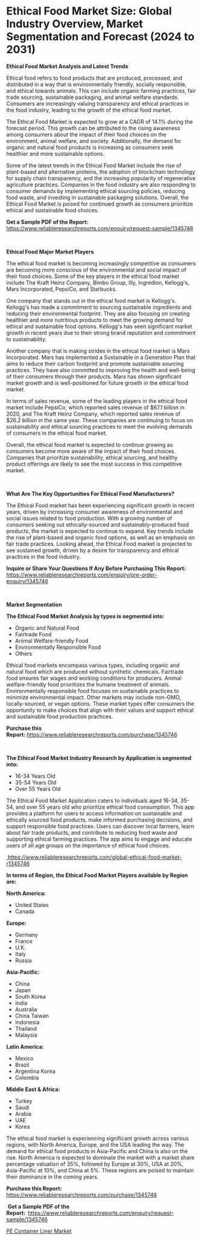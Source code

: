 <p><h1>Ethical Food Market Size: Global Industry Overview, Market Segmentation and Forecast (2024 to 2031)</h1></p><p><strong>Ethical Food Market Analysis and Latest Trends</strong></p>
<p><p>Ethical food refers to food products that are produced, processed, and distributed in a way that is environmentally friendly, socially responsible, and ethical towards animals. This can include organic farming practices, fair trade sourcing, sustainable packaging, and animal welfare standards. Consumers are increasingly valuing transparency and ethical practices in the food industry, leading to the growth of the ethical food market.</p><p>The Ethical Food Market is expected to grow at a CAGR of 14.1% during the forecast period. This growth can be attributed to the rising awareness among consumers about the impact of their food choices on the environment, animal welfare, and society. Additionally, the demand for organic and natural food products is increasing as consumers seek healthier and more sustainable options. </p><p>Some of the latest trends in the Ethical Food Market include the rise of plant-based and alternative proteins, the adoption of blockchain technology for supply chain transparency, and the increasing popularity of regenerative agriculture practices. Companies in the food industry are also responding to consumer demands by implementing ethical sourcing policies, reducing food waste, and investing in sustainable packaging solutions. Overall, the Ethical Food Market is poised for continued growth as consumers prioritize ethical and sustainable food choices.</p></p>
<p><strong>Get a Sample PDF of the Report:&nbsp;</strong> <a href="https://www.reliableresearchreports.com/enquiry/request-sample/1345746">https://www.reliableresearchreports.com/enquiry/request-sample/1345746</a></p>
<p>&nbsp;</p>
<p><strong>Ethical Food Major Market Players</strong></p>
<p><p>The ethical food market is becoming increasingly competitive as consumers are becoming more conscious of the environmental and social impact of their food choices. Some of the key players in the ethical food market include The Kraft Heinz Company, Bimbo Group, Illy, Ingredion, Kellogg's, Mars Incorporated, PepsiCo, and Starbucks.</p><p>One company that stands out in the ethical food market is Kellogg's. Kellogg's has made a commitment to sourcing sustainable ingredients and reducing their environmental footprint. They are also focusing on creating healthier and more nutritious products to meet the growing demand for ethical and sustainable food options. Kellogg's has seen significant market growth in recent years due to their strong brand reputation and commitment to sustainability.</p><p>Another company that is making strides in the ethical food market is Mars Incorporated. Mars has implemented a Sustainable in a Generation Plan that aims to reduce their carbon footprint and promote sustainable sourcing practices. They have also committed to improving the health and well-being of their consumers through their products. Mars has shown significant market growth and is well-positioned for future growth in the ethical food market.</p><p>In terms of sales revenue, some of the leading players in the ethical food market include PepsiCo, which reported sales revenue of $67.1 billion in 2020, and The Kraft Heinz Company, which reported sales revenue of $26.2 billion in the same year. These companies are continuing to focus on sustainability and ethical sourcing practices to meet the evolving demands of consumers in the ethical food market.</p><p>Overall, the ethical food market is expected to continue growing as consumers become more aware of the impact of their food choices. Companies that prioritize sustainability, ethical sourcing, and healthy product offerings are likely to see the most success in this competitive market.</p></p>
<p>&nbsp;</p>
<p><strong>What Are The Key Opportunities For Ethical Food Manufacturers?</strong></p>
<p><p>The Ethical Food market has been experiencing significant growth in recent years, driven by increasing consumer awareness of environmental and social issues related to food production. With a growing number of consumers seeking out ethically-sourced and sustainably-produced food products, the market is expected to continue to expand. Key trends include the rise of plant-based and organic food options, as well as an emphasis on fair trade practices. Looking ahead, the Ethical Food market is projected to see sustained growth, driven by a desire for transparency and ethical practices in the food industry.</p></p>
<p><strong>Inquire or Share Your Questions If Any Before Purchasing This Report:</strong> <a href="https://www.reliableresearchreports.com/enquiry/pre-order-enquiry/1345746">https://www.reliableresearchreports.com/enquiry/pre-order-enquiry/1345746</a></p>
<p>&nbsp;</p>
<p><strong>Market Segmentation</strong></p>
<p><strong>The Ethical Food Market Analysis by types is segmented into:</strong></p>
<p><ul><li>Organic and Natural Food</li><li>Fairtrade Food</li><li>Animal Welfare-friendly Food</li><li>Environmentally Responsible Food</li><li>Others</li></ul></p>
<p><p>Ethical food markets encompass various types, including organic and natural food which are produced without synthetic chemicals. Fairtrade food ensures fair wages and working conditions for producers. Animal welfare-friendly food prioritizes the humane treatment of animals. Environmentally responsible food focuses on sustainable practices to minimize environmental impact. Other markets may include non-GMO, locally-sourced, or vegan options. These market types offer consumers the opportunity to make choices that align with their values and support ethical and sustainable food production practices.</p></p>
<p><strong>Purchase this Report:&nbsp;</strong><a href="https://www.reliableresearchreports.com/purchase/1345746">https://www.reliableresearchreports.com/purchase/1345746</a></p>
<p>&nbsp;</p>
<p><strong>The Ethical Food Market Industry Research by Application is segmented into:</strong></p>
<p><ul><li>16-34 Years Old</li><li>35-54 Years Old</li><li>Over 55 Years Old</li></ul></p>
<p><p>The Ethical Food Market Application caters to individuals aged 16-34, 35-54, and over 55 years old who prioritize ethical food consumption. This app provides a platform for users to access information on sustainable and ethically sourced food products, make informed purchasing decisions, and support responsible food practices. Users can discover local farmers, learn about fair trade products, and contribute to reducing food waste and supporting ethical farming practices. The app aims to engage and educate users of all age groups on the importance of ethical food choices.</p></p>
<p><a href="https://www.reliableresearchreports.com/global-ethical-food-market-r1345746">&nbsp;https://www.reliableresearchreports.com/global-ethical-food-market-r1345746</a></p>
<p><strong>In terms of Region, the Ethical Food Market Players available by Region are:</strong></p>
<p>
    <p> <strong> North America: </strong>
        <ul>
            <li>United States</li>
            <li>Canada</li>
        </ul>
        </p> 
    <p> <strong> Europe: </strong>
        <ul>
            <li>Germany</li>
            <li>France</li>
            <li>U.K.</li>
            <li>Italy</li>
            <li>Russia</li>
        </ul>
        </p> 
    <p> <strong> Asia-Pacific: </strong>
        <ul>
            <li>China</li>
            <li>Japan</li>
            <li>South Korea</li>
            <li>India</li>
            <li>Australia</li>
            <li>China Taiwan</li>
            <li>Indonesia</li>
            <li>Thailand</li>
            <li>Malaysia</li>
        </ul>
        </p> 
    <p> <strong> Latin America: </strong>
        <ul>
            <li>Mexico</li>
            <li>Brazil</li>
            <li>Argentina Korea</li>
            <li>Colombia</li>
        </ul>
        </p> 
    <p> <strong> Middle East & Africa: </strong>
        <ul>
            <li>Turkey</li>
            <li>Saudi</li>
            <li>Arabia</li>
            <li>UAE</li>
            <li>Korea</li>
        </ul>
    </p>
    </p>
<p><p>The ethical food market is experiencing significant growth across various regions, with North America, Europe, and the USA leading the way. The demand for ethical food products in Asia-Pacific and China is also on the rise. North America is expected to dominate the market with a market share percentage valuation of 35%, followed by Europe at 30%, USA at 20%, Asia-Pacific at 10%, and China at 5%. These regions are poised to maintain their dominance in the coming years.</p></p>
<p><strong>Purchase this Report: </strong><a href="https://www.reliableresearchreports.com/purchase/1345746">https://www.reliableresearchreports.com/purchase/1345746</a></p>
<p>&nbsp;<strong>Get a Sample PDF of the Report:&nbsp;&nbsp;</strong><a href="https://www.reliableresearchreports.com/enquiry/request-sample/1345746">https://www.reliableresearchreports.com/enquiry/request-sample/1345746</a></p>
<p><strong></strong></p>
<p><p><a href="https://spotless-saver-8fd.notion.site/PE-Container-Liner-Market-Furnish-Information-about-Market-Size-Market-Share-Market-Dynamics-and--c0c4685b744d41539291c71c5e086cb2">PE Container Liner Market</a></p></p>